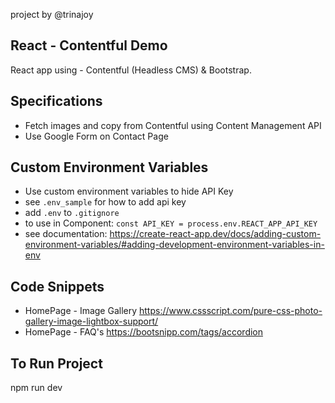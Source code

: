 project by @trinajoy

## React - Contentful Demo

React app using - Contentful (Headless CMS) & Bootstrap.

## Specifications

- Fetch images and copy from Contentful using Content Management API
- Use Google Form on Contact Page

## Custom Environment Variables

- Use custom environment variables to hide API Key
- see `.env_sample` for how to add api key
- add `.env` to `.gitignore`
- to use in Component: `const API_KEY = process.env.REACT_APP_API_KEY`
- see documentation: https://create-react-app.dev/docs/adding-custom-environment-variables/#adding-development-environment-variables-in-env

## Code Snippets

- HomePage - Image Gallery
  https://www.cssscript.com/pure-css-photo-gallery-image-lightbox-support/
- HomePage - FAQ's
  https://bootsnipp.com/tags/accordion

## To Run Project

npm run dev
